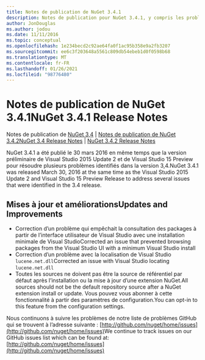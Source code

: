```yaml
---
title: Notes de publication de NuGet 3.4.1
description: Notes de publication pour NuGet 3.4.1, y compris les problèmes connus, les correctifs de bogues, les fonctionnalités ajoutées et DCR.
author: JonDouglas
ms.author: jodou
ms.date: 11/11/2016
ms.topic: conceptual
ms.openlocfilehash: 1e234becd2c92ae64fa0f1ac95b358e9a2fb3207
ms.sourcegitcommit: ee6c3f203648a5561c809db54ebeb1d0f0598b68
ms.translationtype: MT
ms.contentlocale: fr-FR
ms.lasthandoff: 01/26/2021
ms.locfileid: "98776480"
---
```

# <a name="nuget-341-release-notes"></a><span data-ttu-id="0adf2-103">Notes de publication de NuGet 3.4.1</span><span class="sxs-lookup"><span data-stu-id="0adf2-103">NuGet 3.4.1 Release Notes</span></span>

<span data-ttu-id="0adf2-104">Notes de publication de [NuGet 3,4](../release-notes/nuget-3.4.md)  |  [Notes de publication de NuGet 3.4.2](../release-notes/nuget-3.4.2.md)</span><span class="sxs-lookup"><span data-stu-id="0adf2-104">[NuGet 3.4 Release Notes](../release-notes/nuget-3.4.md) | [NuGet 3.4.2 Release Notes](../release-notes/nuget-3.4.2.md)</span></span>

<span data-ttu-id="0adf2-105">NuGet 3.4.1 a été publié le 30 mars 2016 en même temps que la version préliminaire de Visual Studio 2015 Update 2 et de Visual Studio 15 Preview pour résoudre plusieurs problèmes identifiés dans la version 3,4.</span><span class="sxs-lookup"><span data-stu-id="0adf2-105">NuGet 3.4.1 was released March 30, 2016 at the same time as the Visual Studio 2015 Update 2 and Visual Studio 15 Preview Release to address several issues that were identified in the 3.4 release.</span></span>

## <a name="updates-and-improvements"></a><span data-ttu-id="0adf2-106">Mises à jour et améliorations</span><span class="sxs-lookup"><span data-stu-id="0adf2-106">Updates and Improvements</span></span>

* <span data-ttu-id="0adf2-107">Correction d’un problème qui empêchait la consultation des packages à partir de l’interface utilisateur de Visual Studio avec une installation minimale de Visual Studio</span><span class="sxs-lookup"><span data-stu-id="0adf2-107">Corrected an issue that prevented browsing packages from the Visual Studio UI with a minimum Visual Studio install</span></span>
* <span data-ttu-id="0adf2-108">Correction d’un problème avec la localisation de Visual Studio `lucene.net.dll`</span><span class="sxs-lookup"><span data-stu-id="0adf2-108">Corrected an issue with Visual Studio locating `lucene.net.dll`</span></span>
* <span data-ttu-id="0adf2-109">Toutes les sources ne doivent pas être la source de référentiel par défaut après l’installation ou la mise à jour d’une extension NuGet.</span><span class="sxs-lookup"><span data-stu-id="0adf2-109">All sources should not be the default repository source after a NuGet extension install or update.</span></span>  <span data-ttu-id="0adf2-110">Vous pouvez vous abonner à cette fonctionnalité à partir des paramètres de configuration.</span><span class="sxs-lookup"><span data-stu-id="0adf2-110">You can opt-in to this feature from the configuration settings.</span></span>

<span data-ttu-id="0adf2-111">Nous continuons à suivre les problèmes de notre liste de problèmes GitHub qui se trouvent à l’adresse suivante : [http://github.com/nuget/home/issues](http://github.com/nuget/home/issues)</span><span class="sxs-lookup"><span data-stu-id="0adf2-111">We continue to track issues on our GitHub issues list which can be found at: [http://github.com/nuget/home/issues](http://github.com/nuget/home/issues)</span></span>